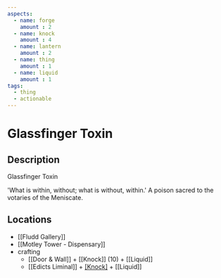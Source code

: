 ```yaml
---
aspects: 
  - name: forge
    amount : 2
  - name: knock
    amount : 4
  - name: lantern
    amount : 2
  - name: thing
    amount : 1
  - name: liquid
    amount : 1
tags:
  - thing
  - actionable
---
```


# Glassfinger Toxin

## Description
Glassfinger Toxin

'What is within, without; what is without, within.' A poison sacred to the votaries of the Meniscate.
## Locations
- [[Fludd Gallery]]
- [[Motley Tower - Dispensary]]
- crafting 
	- [[Door & Wall]] + [[Knock]] (10) + [[Liquid]]
	- [[Edicts Liminal]] + [[Knock]](10) + [[Liquid]]